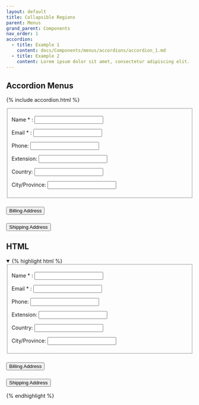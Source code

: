 ```yaml
---
layout: default
title: Collapsible Regions
parent: Menus
grand_parent: Components
nav_order: 1
accordion:
  - title: Example 1
    content: docs/Components/menus/accordions/accordion_1.md
  - title: Example 2
    content: Lorem ipsum dolor sit amet, consectetur adipiscing elit.
---
```


## Accordion Menus

{% include accordion.html %}
<div class="code-example">
<div class="demo-block">
  <!-- Accordion Configuration Options

  data-allow-toggle
    Allow for each toggle to both open and close its section. Makes it possible for all sections to be closed. Assumes only one section may be open.

  data-allow-multiple
    Allow for multiple accordion sections to be expanded at the same time. Assumes data-allow-toggle otherwise the toggle on open sections would be disabled.
  __________

  Ex:
    <div id="accordionGroup" class="Accordion" data-allow-multiple>

    <div id="accordionGroup" class="Accordion" data-allow-toggle>
  -->
  <div id="accordionGroup" class="Accordion">
    <h3>
      <button aria-expanded="true"
              class="Accordion-trigger"
              aria-controls="sect1"
              id="accordion1id">
        <span class="Accordion-title">
          Personal Information
          <span class="Accordion-icon"></span>
        </span>
      </button>
    </h3>
    <div id="sect1"
         role="region"
         aria-labelledby="accordion1id"
         class="Accordion-panel">
      <div>
        <!-- Variable content within section, may include any type of markup or interactive widgets. -->
        <fieldset>
          <p>
            <label for="cufc1">
              Name
              <span aria-hidden="true">
                *
              </span>
              :
            </label>
            <input type="text"
                   value=""
                   name="Name"
                   id="cufc1"
                   class="required"
                   aria-required="true">
          </p>
          <p>
            <label for="cufc2">
              Email
              <span aria-hidden="true">
                *
              </span>
              :
            </label>
            <input type="text"
                   value=""
                   name="Email"
                   id="cufc2"
                   aria-required="true">
          </p>
          <p>
            <label for="cufc3">
              Phone:
            </label>
            <input type="text"
                   value=""
                   name="Phone"
                   id="cufc3">
          </p>
          <p>
            <label for="cufc4">
              Extension:
            </label>
            <input type="text"
                   value=""
                   name="Ext"
                   id="cufc4">
          </p>
          <p>
            <label for="cufc5">
              Country:
            </label>
            <input type="text"
                   value=""
                   name="Country"
                   id="cufc5">
          </p>
          <p>
            <label for="cufc6">
              City/Province:
            </label>
            <input type="text"
                   value=""
                   name="City_Province"
                   id="cufc6">
          </p>
        </fieldset>
      </div>
    </div>
    <h3>
      <button aria-expanded="false"
              class="Accordion-trigger"
              aria-controls="sect2"
              id="accordion2id">
        <span class="Accordion-title">
          Billing Address
          <span class="Accordion-icon"></span>
        </span>
      </button>
    </h3>
    <div id="sect2"
         role="region"
         aria-labelledby="accordion2id"
         class="Accordion-panel"
         hidden="">
      <div>
        <fieldset>
          <p>
            <label for="b-add1">
              Address 1:
            </label>
            <input type="text"
                   name="b-add1"
                   id="b-add1">
          </p>
          <p>
            <label for="b-add2">
              Address 2:
            </label>
            <input type="text"
                   name="b-add2"
                   id="b-add2">
          </p>
          <p>
            <label for="b-city">
              City:
            </label>
            <input type="text"
                   name="b-city"
                   id="b-city">
          </p>
          <p>
            <label for="b-state">
              State:
            </label>
            <input type="text"
                   name="b-state"
                   id="b-state">
          </p>
          <p>
            <label for="b-zip">
              Zip Code:
            </label>
            <input type="text"
                   name="b-zip"
                   id="b-zip">
          </p>
        </fieldset>
      </div>
    </div>
    <h3>
      <button aria-expanded="false"
              class="Accordion-trigger"
              aria-controls="sect3"
              id="accordion3id">
        <span class="Accordion-title">
          Shipping Address
          <span class="Accordion-icon"></span>
        </span>
      </button>
    </h3>
    <div id="sect3"
         role="region"
         aria-labelledby="accordion3id"
         class="Accordion-panel"
         hidden="">
      <div>
        <fieldset>
          <p>
            <label for="m-add1">
              Address 1:
            </label>
            <input type="text"
                   name="m-add1"
                   id="m-add1">
          </p>
          <p>
            <label for="m-add2">
              Address 2:
            </label>
            <input type="text"
                   name="m-add2"
                   id="m-add2">
          </p>
          <p>
            <label for="m-city">
              City:
            </label>
            <input type="text"
                   name="m-city"
                   id="m-city">
          </p>
          <p>
            <label for="m-state">
              State:
            </label>
            <input type="text"
                   name="m-state"
                   id="m-state">
          </p>
          <p>
            <label for="m-zip">
              Zip Code:
            </label>
            <input type="text"
                   name="m-zip"
                   id="m-zip">
          </p>
        </fieldset>
      </div>
    </div>
  </div>
</div>
</div>

## HTML
<details open markdown="block">
<summary>
{% highlight html %}
<div class="demo-block">
  <!-- Accordion Configuration Options

  data-allow-toggle
    Allow for each toggle to both open and close its section. Makes it possible for all sections to be closed. Assumes only one section may be open.

  data-allow-multiple
    Allow for multiple accordion sections to be expanded at the same time. Assumes data-allow-toggle otherwise the toggle on open sections would be disabled.
  __________

  Ex:
    <div id="accordionGroup" class="Accordion" data-allow-multiple>

    <div id="accordionGroup" class="Accordion" data-allow-toggle>
  -->
  <div id="accordionGroup" class="Accordion">
    <h3>
      <button aria-expanded="true"
              class="Accordion-trigger"
              aria-controls="sect1"
              id="accordion1id">
        <span class="Accordion-title">
          Personal Information
          <span class="Accordion-icon"></span>
        </span>
      </button>
    </h3>
    <div id="sect1"
         role="region"
         aria-labelledby="accordion1id"
         class="Accordion-panel">
      <div>
        <!-- Variable content within section, may include any type of markup or interactive widgets. -->
        <fieldset>
          <p>
            <label for="cufc1">
              Name
              <span aria-hidden="true">
                *
              </span>
              :
            </label>
            <input type="text"
                   value=""
                   name="Name"
                   id="cufc1"
                   class="required"
                   aria-required="true">
          </p>
          <p>
            <label for="cufc2">
              Email
              <span aria-hidden="true">
                *
              </span>
              :
            </label>
            <input type="text"
                   value=""
                   name="Email"
                   id="cufc2"
                   aria-required="true">
          </p>
          <p>
            <label for="cufc3">
              Phone:
            </label>
            <input type="text"
                   value=""
                   name="Phone"
                   id="cufc3">
          </p>
          <p>
            <label for="cufc4">
              Extension:
            </label>
            <input type="text"
                   value=""
                   name="Ext"
                   id="cufc4">
          </p>
          <p>
            <label for="cufc5">
              Country:
            </label>
            <input type="text"
                   value=""
                   name="Country"
                   id="cufc5">
          </p>
          <p>
            <label for="cufc6">
              City/Province:
            </label>
            <input type="text"
                   value=""
                   name="City_Province"
                   id="cufc6">
          </p>
        </fieldset>
      </div>
    </div>
    <h3>
      <button aria-expanded="false"
              class="Accordion-trigger"
              aria-controls="sect2"
              id="accordion2id">
        <span class="Accordion-title">
          Billing Address
          <span class="Accordion-icon"></span>
        </span>
      </button>
    </h3>
    <div id="sect2"
         role="region"
         aria-labelledby="accordion2id"
         class="Accordion-panel"
         hidden="">
      <div>
        <fieldset>
          <p>
            <label for="b-add1">
              Address 1:
            </label>
            <input type="text"
                   name="b-add1"
                   id="b-add1">
          </p>
          <p>
            <label for="b-add2">
              Address 2:
            </label>
            <input type="text"
                   name="b-add2"
                   id="b-add2">
          </p>
          <p>
            <label for="b-city">
              City:
            </label>
            <input type="text"
                   name="b-city"
                   id="b-city">
          </p>
          <p>
            <label for="b-state">
              State:
            </label>
            <input type="text"
                   name="b-state"
                   id="b-state">
          </p>
          <p>
            <label for="b-zip">
              Zip Code:
            </label>
            <input type="text"
                   name="b-zip"
                   id="b-zip">
          </p>
        </fieldset>
      </div>
    </div>
    <h3>
      <button aria-expanded="false"
              class="Accordion-trigger"
              aria-controls="sect3"
              id="accordion3id">
        <span class="Accordion-title">
          Shipping Address
          <span class="Accordion-icon"></span>
        </span>
      </button>
    </h3>
    <div id="sect3"
         role="region"
         aria-labelledby="accordion3id"
         class="Accordion-panel"
         hidden="">
      <div>
        <fieldset>
          <p>
            <label for="m-add1">
              Address 1:
            </label>
            <input type="text"
                   name="m-add1"
                   id="m-add1">
          </p>
          <p>
            <label for="m-add2">
              Address 2:
            </label>
            <input type="text"
                   name="m-add2"
                   id="m-add2">
          </p>
          <p>
            <label for="m-city">
              City:
            </label>
            <input type="text"
                   name="m-city"
                   id="m-city">
          </p>
          <p>
            <label for="m-state">
              State:
            </label>
            <input type="text"
                   name="m-state"
                   id="m-state">
          </p>
          <p>
            <label for="m-zip">
              Zip Code:
            </label>
            <input type="text"
                   name="m-zip"
                   id="m-zip">
          </p>
        </fieldset>
      </div>
    </div>
  </div>
{% endhighlight %}
</summary>
</details>
